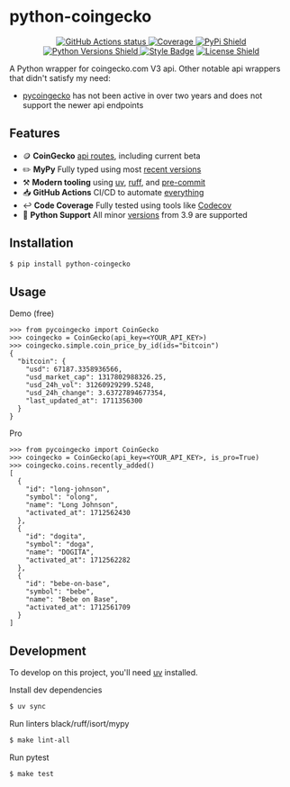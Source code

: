 # python-coingecko
<p align="center">
    <a href="https://github.com/nickatnight/python-coingecko/actions">
        <img alt="GitHub Actions status" src="https://github.com/nickatnight/python-coingecko/actions/workflows/main.yml/badge.svg">
    </a>
    <a href="https://codecov.io/gh/nickatnight/python-coingecko">
        <img alt="Coverage" src="https://codecov.io/gh/nickatnight/python-coingecko/branch/main/graph/badge.svg?token=I20H47UKRK"/>
    </a>
    <a href="https://pypi.org/project/python-coingecko/">
        <img alt="PyPi Shield" src="https://img.shields.io/pypi/v/python-coingecko">
    </a>
    <a href="https://img.shields.io/badge/Python-3.9%20|%203.10%20|%203.11%20|%203.12-blue?logo=python&logoColor=white">
        <img alt="Python Versions Shield" src="https://img.shields.io/badge/Python-3.9%20|%203.10%20|%203.11%20|%203.12|%203.13%20-blue?logo=python&logoColor=white">
    </a>
    <a href="https://github.com/psf/black"><img alt="Style Badge" src="https://img.shields.io/badge/code%20style-black-000000"></a>
    <a href="https://github.com/nickatnight/python-coingecko/blob/master/LICENSE">
        <img alt="License Shield" src="https://img.shields.io/github/license/nickatnight/python-coingecko">
    </a>
</p>
A Python wrapper for coingecko.com V3 api. Other notable api wrappers that didn't satisfy my need:

- [pycoingecko](https://github.com/man-c/pycoingecko) has not been active in over two years and does not support the newer api endpoints

## Features
- 🪙 **CoinGecko** [api routes](https://docs.coingecko.com/reference/introduction), including current beta
- ✏️ **MyPy** Fully typed using most [recent versions](https://mypy-lang.org/)
- ⚒️ **Modern tooling** using [uv](https://docs.astral.sh/uv/), [ruff](https://docs.astral.sh/ruff/), and [pre-commit](https://pre-commit.com/)
- 📥 **GitHub Actions** CI/CD to automate [everything](.github/workflows/main.yml)
- ↩️ **Code Coverage** Fully tested using tools like [Codecov](https://about.codecov.io/)
- 🐍 **Python Support** All minor [versions](https://www.python.org/downloads/) from 3.9 are supported

## Installation
```sh
$ pip install python-coingecko
```

## Usage
Demo (free)
```
>>> from pycoingecko import CoinGecko
>>> coingecko = CoinGecko(api_key=<YOUR_API_KEY>)
>>> coingecko.simple.coin_price_by_id(ids="bitcoin")
{
  "bitcoin": {
    "usd": 67187.3358936566,
    "usd_market_cap": 1317802988326.25,
    "usd_24h_vol": 31260929299.5248,
    "usd_24h_change": 3.63727894677354,
    "last_updated_at": 1711356300
  }
}

```

Pro
```
>>> from pycoingecko import CoinGecko
>>> coingecko = CoinGecko(api_key=<YOUR_API_KEY>, is_pro=True)
>>> coingecko.coins.recently_added()
[
  {
    "id": "long-johnson",
    "symbol": "olong",
    "name": "Long Johnson",
    "activated_at": 1712562430
  },
  {
    "id": "dogita",
    "symbol": "doga",
    "name": "DOGITA",
    "activated_at": 1712562282
  },
  {
    "id": "bebe-on-base",
    "symbol": "bebe",
    "name": "Bebe on Base",
    "activated_at": 1712561709
  }
]
```

## Development
To develop on this project, you'll need [uv](https://docs.astral.sh/uv/getting-started/installation/) installed.

Install dev dependencies
```sh
$ uv sync
```

Run linters black/ruff/isort/mypy
```sh
$ make lint-all
```

Run pytest
```sh
$ make test
```
